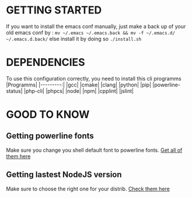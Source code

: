 # GETTING STARTED

If you want to install the emacs conf manually,
just make a back up of your old emacs conf by :
`mv ~/.emacs ~/.emacs.back && mv -f ~/.emacs.d/ ~/.emacs.d.back/`
else install it by doing so `./install.sh`

# DEPENDENCIES

To use this configuration correctly, you need to install this cli programms
|Programms|
|---------:|
|gcc|
|cmake|
|clang|
|python|
|pip|
|powerline-status|
|php-cli|
|phpcs|
|node|
|npm|
|cpplint|
|jslint|


# GOOD TO KNOW

## Getting powerline fonts
Make sure you change you shell default font to powerline fonts. [Get all of them here](https://github.com/powerline/fonts)
## Getting lastest NodeJS version

Make sure to choose the right one for your distrib. [Check them here](https://nodejs.org/en/download/package-manager/#freebsd-and-openbsd)
